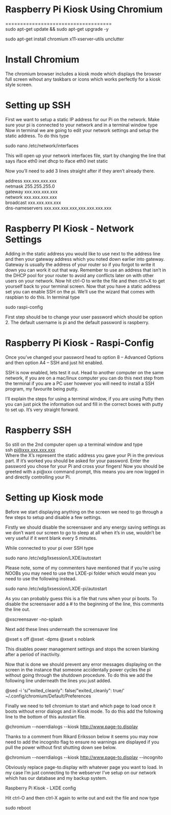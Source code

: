 # Raspberry Pi Kiosk Using Chromium
==================================== 
<br>
sudo apt-get update && sudo apt-get upgrade -y

sudo apt-get install chromium x11-xserver-utils unclutter

Install Chromium
================
The chromium browser includes a kiosk mode which displays the browser full screen wihout any taskbars or icons which works perfectly for a kiosk style screen.

Setting up SSH
==============
First we want to setup a static IP address for our Pi on the network. Make sure your pi is connected to your network and in a terminal window type
Now in terminal we are going to edit your network settings and setup the static address. To do this type

sudo nano /etc/network/interfaces

This will open up your network interfaces file, start by changing the line that says
iface eth0 inet dhcp to iface eth0 inet static

Now you’ll need to add 3 lines straight after if they aren’t already there.

address xxx.xxx.xxx.xxx <br>
netmask 255.255.255.0 <br>
gateway xxx.xxx.xxx.xxx <br>
network xxx.xxx.xxx.xxx <br>
broadcast xxx.xxx.xxx.xxx <br>
dns-nameservers xxx.xxx.xxx.xxx,xxx.xxx.xxx.xxx <br>

Raspberry PI Kiosk - Network Settings
=====================================
Adding in the static address you would like to use next to the address line and then your gateway address which you noted down earlier into gateway. Gateway is usually the address of your router so if you forgot to write it down you can work it out that way. Remember to use an address that isn’t in the DHCP pool for your router to avoid any conflicts later on with other users on your network. Now hit ctrl-O to write the file and then ctrl+X to get yourself back to your terminal screen.
Now that you have a static address set you can enable SSH on the pi. We’ll use the wizard that comes with raspbian to do this.
In terminal type

sudo raspi-config

First step should be to change your user password which should be option 2. The default username is pi and the default password is raspberry.

Raspberry Pi Kiosk - Raspi-Config
=================================

Once you’ve changed your password head to option 8 – Advanced Options and then option A4 – SSH and just hit enabled.

SSH is now enabled, lets test it out. Head to another computer on the same network, if you are on a mac/linux computer you can do this next step from the terminal if you are a PC user however you will need to install a SSH program, my favourite being putty.

I’ll explain the steps for using a terminal window, if you are using Putty then you can just pick the information out and fill in the correct boxes with putty to set up. It’s very straight forward.

Raspberry SSH 
=============
So still on the 2nd computer open up a terminal window and type <br>
ssh pi@xxx.xxx.xxx.xxx <br>
Where the X’s represent the static address you gave your Pi in the previous part. If it’s worked you should be asked for your password. Enter the password you chose for your Pi and cross your fingers!
Now you should be greeted with a pi@xxx command prompt, this means you are now logged in and directly controlling your Pi.

Setting up Kiosk mode
=====================
Before we start displaying anything on the screen we need to go through a few steps to setup and disable a few settings.

Firstly we should disable the screensaver and any energy saving settings as we don’t want our screen to go to sleep at all when it’s in use, wouldn’t be very useful if it went blank every 5 minutes.

While connected to your pi over SSH type

sudo nano /etc/xdg/lxsession/LXDE/autostart

Please note, some of my commenters have mentioned that if you’re using NOOBs you may need to use the LXDE-pi folder which would mean you need to use the following instead.

sudo nano /etc/xdg/lxsession/LXDE-pi/autostart

As you can probably guess this is a file that runs when your pi boots.
To disable the screensaver add a # to the beginning of the line, this comments the line out.

@xscreensaver -no-splash

Next add these lines underneath the screensaver line

@xset s off
@xset -dpms
@xset s noblank

This disables power management settings and stops the screen blanking after a period of inactivity.

Now that is done we should prevent any error messages displaying on the screen in the instance that someone accidentally power cycles the pi without going through the shutdown procedure. To do this we add the following line underneath the lines you just added.

@sed -i 's/"exited_cleanly": false/"exited_cleanly": true/' ~/.config/chromium/Default/Preferences

Finally we need to tell chromium to start and which page to load once it boots without error dialogs and in Kiosk mode. To do this add the following line to the bottom of this autostart file.

@chromium --noerrdialogs --kiosk http://www.page-to.display

Thanks to a comment from Rikard Eriksson below it seems you may now need to add the incognito flag to ensure no warnings are displayed if you pull the power without first shutting down see below.


@chromium --noerrdialogs --kiosk http://www.page-to.display --incognito

Obviously replace page-to.display with whatever page you want to load. In my case I’m just connecting to the webserver I’ve setup on our network which has our database and my backup system.

Raspberry Pi Kisok - LXDE config

Hit ctrl-O and then ctrl-X again to write out and exit the file and now type

sudo reboot
